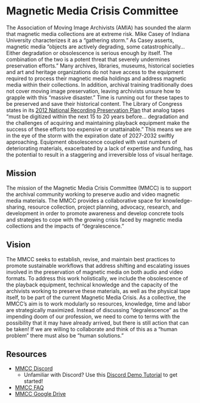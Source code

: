 # Magnetic Media Crisis Committee

The Association of Moving Image Archivists (AMIA) has sounded the alarm that magnetic media collections are at extreme risk. Mike Casey of Indiana University characterizes it as a “gathering storm.” As Casey asserts, magnetic media “objects are actively degrading, some catastrophically… Either degradation or obsolescence is serious enough by itself. The combination of the two is a potent threat that severely undermines preservation efforts.” Many archives, libraries, museums, historical societies and art and heritage organizations do not have access to the equipment required to process their magnetic media holdings and address magnetic media within their collections. In addition, archival training traditionally does not cover moving image preservation, leaving archivists unsure how to grapple with this “massive disaster.” Time is running out for these tapes to be preserved and save their historical content. The Library of Congress states in its [2012 National Recording Preservation Plan](https://www.clir.org/pubs/reports/pub156/) that analog tapes “must be digitized within the next 15 to 20 years before... degradation and the challenges of acquiring and maintaining playback equipment make the success of these efforts too expensive or unattainable.”  This means we are in the eye of the storm with the expiration date of 2027-2032 swiftly approaching. Equipment obsolescence coupled with vast numbers of deteriorating materials, exacerbated by a lack of expertise and funding, has the potential to result in a staggering and irreversible loss of visual heritage.


## Mission
The mission of the Magnetic Media Crisis Committee (MMCC) is to support the archival community working to preserve audio and video magnetic media materials. The MMCC provides a collaborative space for knowledge-sharing, resource collection, project planning, advocacy, research, and development in order to promote awareness and develop concrete tools and strategies to cope with the growing crisis faced by magnetic media collections and the impacts of “degralescence.”


## Vision
The MMCC seeks to establish, revise, and maintain best practices to promote sustainable workflows that address shifting and escalating issues involved in the preservation of magnetic media on both audio and video formats. To address this work holistically, we include the obsolescence of the playback equipment, technical knowledge and the capacity of the archivists working to preserve these materials, as well as the physical tape itself, to be part of the current Magnetic Media Crisis. As a collective, the MMCC’s aim is to work modularly so resources, knowledge, time and labor are strategically maximized. Instead of discussing “degralescence” as the impending doom of our profession, we need to come to terms with the possibility that it may have already arrived, but there is still action that can be taken! If we are willing to collaborate and think of this as a “human problem” there must also be “human solutions.”

## Resources
* [MMCC Discord](https://discord.gg/MS75fSmNGQ)
  - Unfamiliar with Discord? Use this [Discord Demo Tutorial](https://docs.google.com/document/d/1y4DLKqL_UekvcvuxAqKxMP_XteHBDYYqfUmvaY2xoTw/edit?usp=drive_link) to get started!
* [MMCC FAQ](https://docs.google.com/document/d/13_-P4UgmRQh5tE0xg6pUpJYXVPT6j1W_39BGk_hJjc4/edit?usp=sharing)
* [MMCC Google Drive](https://drive.google.com/drive/folders/1pC5pqrGghx48fgoJsLDcg5D2qd8E_20f?usp=sharing)
